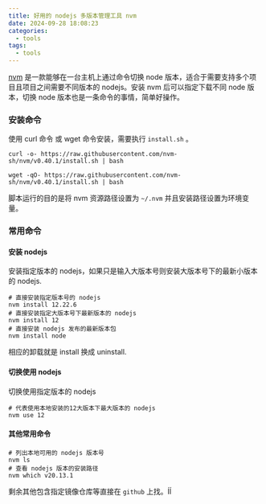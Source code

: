 ```yaml
---
title: 好用的 nodejs 多版本管理工具 nvm
date: 2024-09-28 18:08:23
categories:
  - tools
tags:
  - tools
---
```


[nvm](https://github.com/nvm-sh/nvm) 是一款能够在一台主机上通过命令切换 node 版本，适合于需要支持多个项目且项目之间需要不同版本的 nodejs。安装 nvm 后可以指定下载不同 node 版本，切换 node 版本也是一条命令的事情，简单好操作。

### 安装命令

使用 curl 命令 或 wget 命令安装，需要执行 `install.sh` 。

```shell
curl -o- https://raw.githubusercontent.com/nvm-sh/nvm/v0.40.1/install.sh | bash
```

```shell
wget -qO- https://raw.githubusercontent.com/nvm-sh/nvm/v0.40.1/install.sh | bash
```

脚本运行的目的是将 nvm 资源路径设置为 `~/.nvm` 并且安装路径设置为环境变量。

### 常用命令

#### 安装 nodejs

安装指定版本的 nodejs，如果只是输入大版本号则安装大版本号下的最新小版本的 nodejs.

```shell
# 直接安装指定版本号的 nodejs
nvm install 12.22.6
# 直接安装指定大版本号下最新版本的 nodejs
nvm install 12
# 直接安装 nodejs 发布的最新版本包
nvm install node
```

相应的卸载就是 install 换成 uninstall.

#### 切换使用 nodejs

切换使用指定版本的 nodejs

```shell
# 代表使用本地安装的12大版本下最大版本的 nodejs
nvm use 12
```

#### 其他常用命令

```shell
# 列出本地可用的 nodejs 版本号
nvm ls
# 查看 nodejs 版本的安装路径
nvm which v20.13.1
```

剩余其他包含指定镜像仓库等直接在 `github` 上找。ÍÍ

